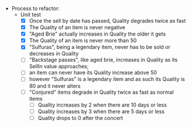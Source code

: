 - Process to refactor:
    - Unit test
        - [x] Once the sell by date has passed, Quality degrades twice as fast
        - [x] The Quality of an item is never negative
        - [x] "Aged Brie" actually increases in Quality the older it gets
        - [x] The Quality of an item is never more than 50
        - [x] "Sulfuras", being a legendary item, never has to be sold or decreases in Quality
        - [ ] "Backstage passes", like aged brie, increases in Quality as its SellIn value approaches;
        - [ ] an item can never have its Quality increase above 50
        - [ ] however "Sulfuras" is a
             legendary item and as such its Quality is 80 and it never alters
       - [ ]  "Conjured" items degrade in Quality twice as fast as normal items
           - [ ] Quality increases by 2 when there are 10 days or less
           - [ ] Quality increases by 3 when there are 5 days or less
           - [ ] Quality drops to 0 after the concert